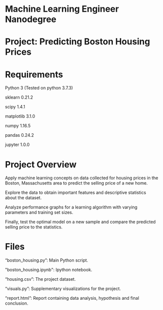 # Machine Learning Engineer Nanodegree

# Project: Predicting Boston Housing Prices

# Requirements

Python 3 (Tested on python 3.7.3)

sklearn     0.21.2

scipy       1.4.1

matplotlib  3.1.0

numpy       1.16.5

pandas      0.24.2

jupyter     1.0.0


# Project Overview

Apply machine learning concepts on data collected for housing prices in the Boston, Massachusetts area to predict the selling price of a new home.

Explore the data to obtain important features and descriptive statistics about the dataset.

Analyze performance graphs for a learning algorithm with varying parameters and training set sizes.

Finally, test the optimal model on a new sample and compare the predicted selling price to the statistics.

# Files

“boston_housing.py”: Main Python script.

"boston_housing.ipynb": Ipython notebook.

“housing.csv”: The project dataset.

“visuals.py”: Supplementary visualizations for the project.

“report.html”: Report containing data analysis, hypothesis and final conclusion.
